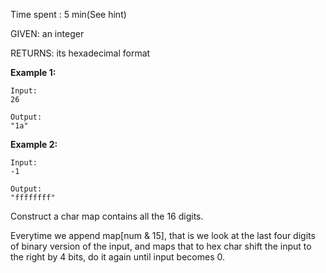 Time spent : 5 min(See hint)

GIVEN: an integer

RETURNS: its hexadecimal format



**Example 1:**

```
Input:
26

Output:
"1a"
```

**Example 2:**

```
Input:
-1

Output:
"ffffffff"
```

 

Construct a char map contains all the 16 digits.

Everytime we append map[num & 15], that is we look at the last four digits of binary version of the input, and maps that to hex char shift the input to the right by 4 bits, do it again until input becomes 0.
